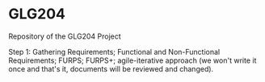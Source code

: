 # GLG204
Repository of the GLG204 Project

Step 1: Gathering Requirements; Functional and Non-Functional Requirements; FURPS; FURPS+; agile-iterative approach (we won't write it once and that's it, documents will be reviewed and changed).
